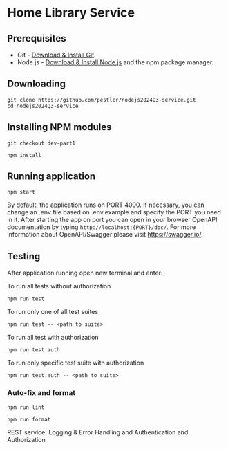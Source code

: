 # Home Library Service

## Prerequisites

- Git - [Download & Install Git](https://git-scm.com/downloads).
- Node.js - [Download & Install Node.js](https://nodejs.org/en/download/) and the npm package manager.

## Downloading

```
git clone https://github.com/pestler/nodejs2024Q3-service.git
cd nodejs2024Q3-service
```

## Installing NPM modules
```
git checkout dev-part1
```
```
npm install
```

## Running application

```
npm start
```
By default, the application runs on PORT 4000. If necessary, you can change an .env file based on .env.example and specify the PORT you need in it. 
After starting the app on port you can open in your browser OpenAPI documentation by typing `http://localhost:{PORT}/doc/`.
For more information about OpenAPI/Swagger please visit https://swagger.io/.

## Testing

After application running open new terminal and enter:

To run all tests without authorization

```
npm run test
```

To run only one of all test suites

```
npm run test -- <path to suite>
```

To run all test with authorization

```
npm run test:auth
```

To run only specific test suite with authorization

```
npm run test:auth -- <path to suite>

```

### Auto-fix and format

```
npm run lint
```

```
npm run format
```
REST service: Logging & Error Handling and Authentication and Authorization